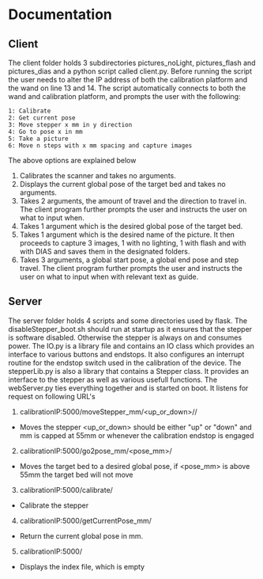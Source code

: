 # Documentation

## Client
The client folder holds 3 subdirectories pictures_noLight, pictures_flash and pictures_dias and a python script called client.py. Before running the script the user needs to alter the IP address of both the calibration platform and the wand on line 13 and 14. The script automatically connects to both the wand and calibration platform, and prompts the user with the following:

    1: Calibrate 
    2: Get current pose
    3: Move stepper x mm in y direction 
    4: Go to pose x in mm 
    5: Take a picture 
    6: Move n steps with x mm spacing and capture images

The above options are explained below
1. Calibrates the scanner and takes no arguments.
2. Displays the current global pose of the target bed and takes no arguments.
3. Takes 2 arguments, the amount of travel and the direction to travel in. The client program further prompts the user and instructs the user on what to input when.
4. Takes 1 argument which is the desired global pose of the target bed.
5. Takes 1 argument which is the desired name of the picture. It then proceeds to capture 3 images, 1 with no lighting, 1 with flash and with with DIAS and saves them in the designated folders.
6. Takes 3 arguments, a global start pose, a global end pose and step travel. The client program further prompts the user and instructs the user on what to input when with relevant text as guide. 

## Server
The server folder holds 4 scripts and some directories used by flask. The disableStepper_boot.sh should run at startup as it ensures that the stepper is software disabled. Otherwise the stepper is always on and consumes power. The IO.py is a library file and contains an IO class which provides an interface to various buttons and endstops. It also configures an interrupt routine for the endstop switch used in the calibration of the device. The stepperLib.py is also a library that contains a Stepper class. It provides an interface to the stepper as well as various usefull functions.
The webServer.py ties everything together and is started on boot. It listens for request on following URL's

1. calibrationIP:5000/moveStepper_mm/<up_or_down>/<mm>/
  - Moves the stepper <up_or_down> should be either "up" or "down" and mm is capped at 55mm or whenever the calibration endstop is engaged
2. calibrationIP:5000/go2pose_mm/<pose_mm>/
  - Moves the target bed to a desired global pose, if <pose_mm> is above 55mm the target bed will not move 
3. calibrationIP:5000/calibrate/
  - Calibrate the stepper
4. calibrationIP:5000/getCurrentPose_mm/
  - Return the current global pose in mm.
5. calibrationIP:5000/
  - Displays the index file, which is empty

